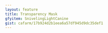 ```yaml
---
layout: feature
title: Transparency Mask
gfyitem: SnivelingLightCanine
gist: cafarm/17b924d2b1eea6a57df945d9dc35def1
---
```

